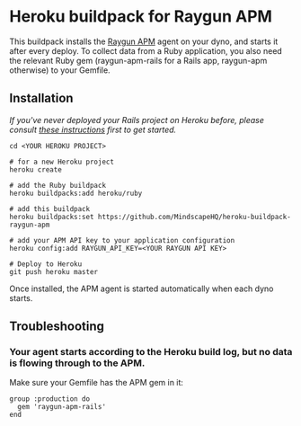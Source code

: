 # Heroku buildpack for Raygun APM

This buildpack installs the [Raygun APM](https://raygun.com/platform/apm) agent on your dyno, and starts it after every deploy. To collect data from a Ruby application, you also need the relevant Ruby gem (raygun-apm-rails for a Rails app, raygun-apm otherwise) to your Gemfile.

## Installation

_If you've never deployed your Rails project on Heroku before, please consult [these instructions](https://devcenter.heroku.com/articles/getting-started-with-rails5) first to get started._

```
cd <YOUR HEROKU PROJECT>

# for a new Heroku project
heroku create

# add the Ruby buildpack
heroku buildpacks:add heroku/ruby

# add this buildpack
heroku buildpacks:set https://github.com/MindscapeHQ/heroku-buildpack-raygun-apm

# add your APM API key to your application configuration
heroku config:add RAYGUN_API_KEY=<YOUR RAYGUN API KEY>

# Deploy to Heroku
git push heroku master
```

Once installed, the APM agent is started automatically when each dyno starts.

## Troubleshooting

### Your agent starts according to the Heroku build log, but no data is flowing through to the APM.

Make sure your Gemfile has the APM gem in it:

```
group :production do
  gem 'raygun-apm-rails'
end
```
